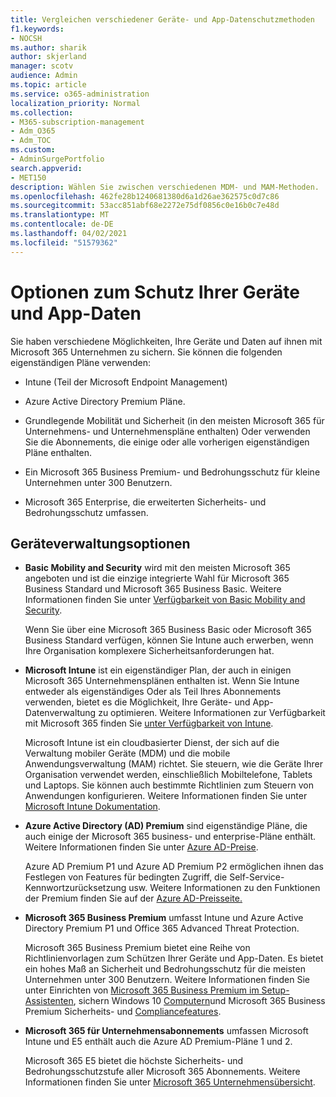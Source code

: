 ```yaml
---
title: Vergleichen verschiedener Geräte- und App-Datenschutzmethoden
f1.keywords:
- NOCSH
ms.author: sharik
author: skjerland
manager: scotv
audience: Admin
ms.topic: article
ms.service: o365-administration
localization_priority: Normal
ms.collection:
- M365-subscription-management
- Adm_O365
- Adm_TOC
ms.custom:
- AdminSurgePortfolio
search.appverid:
- MET150
description: Wählen Sie zwischen verschiedenen MDM- und MAM-Methoden.
ms.openlocfilehash: 462fe28b1240681380d6a1d26ae362575c0d7c86
ms.sourcegitcommit: 53acc851abf68e2272e75df0856c0e16b0c7e48d
ms.translationtype: MT
ms.contentlocale: de-DE
ms.lasthandoff: 04/02/2021
ms.locfileid: "51579362"
---
```

# <a name="options-for-protecting-your-devices-and-app-data"></a>Optionen zum Schutz Ihrer Geräte und App-Daten

Sie haben verschiedene Möglichkeiten, Ihre Geräte und Daten auf ihnen mit Microsoft 365 Unternehmen zu sichern. Sie können die folgenden eigenständigen Pläne verwenden:

- Intune (Teil der Microsoft Endpoint Management)
- Azure Active Directory Premium Pläne.
- Grundlegende Mobilität und Sicherheit (in den meisten Microsoft 365 für Unternehmens- und Unternehmenspläne enthalten) Oder verwenden Sie die Abonnements, die einige oder alle vorherigen eigenständigen Pläne enthalten.

- Ein Microsoft 365 Business Premium- und Bedrohungsschutz für kleine Unternehmen unter 300 Benutzern.
- Microsoft 365 Enterprise, die erweiterten Sicherheits- und Bedrohungsschutz umfassen.

## <a name="device-management-options"></a>Geräteverwaltungsoptionen

- **Basic Mobility and Security** wird mit den meisten Microsoft 365 angeboten und ist die einzige integrierte Wahl für Microsoft 365 Business Standard und Microsoft 365 Business Basic. Weitere Informationen finden Sie unter [Verfügbarkeit von Basic Mobility and Security](../basic-mobility-security/choose-between-basic-mobility-and-security-and-intune.md#availability-of-basic-mobility-and-security-and-intune). 

    Wenn Sie über eine Microsoft 365 Business Basic oder Microsoft 365 Business Standard verfügen, können Sie Intune auch erwerben, wenn Ihre Organisation komplexere Sicherheitsanforderungen hat.
 
- **Microsoft Intune** ist ein eigenständiger Plan, der auch in einigen Microsoft 365 Unternehmensplänen enthalten ist. Wenn Sie Intune entweder als eigenständiges Oder als Teil Ihres Abonnements verwenden, bietet es die Möglichkeit, Ihre Geräte- und App-Datenverwaltung zu optimieren. Weitere Informationen zur Verfügbarkeit mit Microsoft 365 finden Sie [unter Verfügbarkeit von Intune](../basic-mobility-security/choose-between-basic-mobility-and-security-and-intune.md#availability-of-basic-mobility-and-security-and-intune).

    Microsoft Intune ist ein cloudbasierter Dienst, der sich auf die Verwaltung mobiler Geräte (MDM) und die mobile Anwendungsverwaltung (MAM) richtet. Sie steuern, wie die Geräte Ihrer Organisation verwendet werden, einschließlich Mobiltelefone, Tablets und Laptops. Sie können auch bestimmte Richtlinien zum Steuern von Anwendungen konfigurieren. Weitere Informationen finden Sie unter [Microsoft Intune Dokumentation](/mem/intune/).

- **Azure Active Directory (AD) Premium** sind eigenständige Pläne, die auch einige der Microsoft 365 business- und enterprise-Pläne enthält. Weitere Informationen finden Sie unter [Azure AD-Preise](https://azure.microsoft.com/pricing/details/active-directory/).

     Azure AD Premium P1 und Azure AD Premium P2 ermöglichen ihnen das Festlegen von Features für bedingten Zugriff, die Self-Service-Kennwortzurücksetzung usw. Weitere Informationen zu den Funktionen der Premium finden Sie auf der [Azure AD-Preisseite.](https://azure.microsoft.com/pricing/details/active-directory/)
- **Microsoft 365 Business Premium** umfasst Intune und Azure Active Directory Premium P1 und Office 365 Advanced Threat Protection. 
 
    Microsoft 365 Business Premium bietet eine Reihe von Richtlinienvorlagen zum Schützen Ihrer Geräte und App-Daten. Es bietet ein hohes Maß an Sicherheit und Bedrohungsschutz für die meisten Unternehmen unter 300 Benutzern. Weitere Informationen finden Sie unter Einrichten von [Microsoft 365 Business Premium im Setup-Assistenten](../../business/set-up.md), sichern Windows 10 [Computern](../../business/secure-win-10-pcs.md)und Microsoft 365 Business Premium Sicherheits- und [Compliancefeatures](../../business/security-features.md).

- **Microsoft 365 für Unternehmensabonnements** umfassen Microsoft Intune und E5 enthält auch die Azure AD Premium-Pläne 1 und 2.

    Microsoft 365 E5 bietet die höchste Sicherheits- und Bedrohungsschutzstufe aller Microsoft 365 Abonnements. Weitere Informationen finden Sie unter [Microsoft 365 Unternehmensübersicht](../../enterprise/microsoft-365-overview.md).